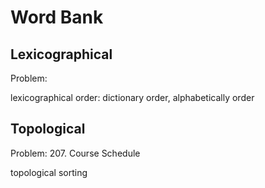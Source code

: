 # Word Bank

## Lexicographical

Problem: 

lexicographical order: dictionary order, alphabetically order

## Topological

Problem: 207. Course Schedule

topological sorting